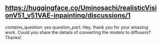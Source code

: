## https://huggingface.co/Uminosachi/realisticVisionV51_v51VAE-inpainting/discussions/1

contains_question: yes
question_part: Hey, thank you for your amazing work. Could you share the details of converting the models to diffusers? Thanks!